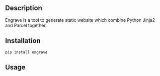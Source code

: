 ## Description
Engrave is a tool to generate static website which combine Python Jinja2 and Parcel together.

## Installation
```
pip install engrave
```

## Usage